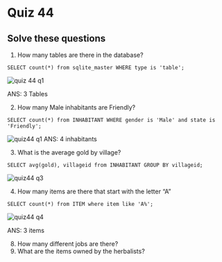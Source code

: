 # Quiz 44
## Solve these questions
1. How many tables are there in the database?
```
SELECT count(*) from sqlite_master WHERE type is 'table';
```
![quiz 44 q1](https://user-images.githubusercontent.com/112055062/225382589-c3c5776b-898b-4398-9168-a62103057489.png)

ANS: 3 Tables

2. How many Male inhabitants are Friendly?
```
SELECT count(*) from INHABITANT WHERE gender is 'Male' and state is 'Friendly';
```
![quiz44 q1](https://user-images.githubusercontent.com/112055062/225381981-e42058c9-af4b-4242-a26a-a9312a3a57d0.png)
ANS: 4 inhabitants

3. What is the average gold by village?

```
SELECT avg(gold), villageid from INHABITANT GROUP BY villageid;
```

![quiz44 q3](https://user-images.githubusercontent.com/112055062/225384245-8232b3dc-9afb-49da-bf8c-f325324ee76b.png)

4. How many items are there that start with the letter “A”

```
SELECT count(*) from ITEM where item like 'A%';
```

![quiz44 q4](https://user-images.githubusercontent.com/112055062/225385113-c6420f3a-fb79-475a-bed3-01824fd7859c.png)

ANS: 3 items

8. How many different jobs are there? 
9. What are the items owned by the herbalists?
